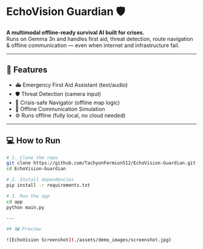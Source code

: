 # EchoVision Guardian 🛡️

**A multimodal offline-ready survival AI built for crises.**  
Runs on Gemma 3n and handles first aid, threat detection, route navigation & offline communication — even when internet and infrastructure fail.

---

## 🚀 Features

- 🚑 Emergency First Aid Assistant (text/audio)
- 🛡️ Threat Detection (camera input)
- 🧭 Crisis-safe Navigator (offline map logic)
- 📡 Offline Communication Simulation
- ⚙️ Runs offline (fully local, no cloud needed)

---

## 💻 How to Run

```bash
# 1. Clone the repo
git clone https://github.com/TachyonFermion512/EchoVision-Guardian.git
cd EchoVision-Guardian

# 2. Install dependencies
pip install -r requirements.txt

# 3. Run the app
cd app
python main.py

---

## 🖼️ Preview

![EchoVision Screenshot](./assets/demo_images/screenshot.jpg)
